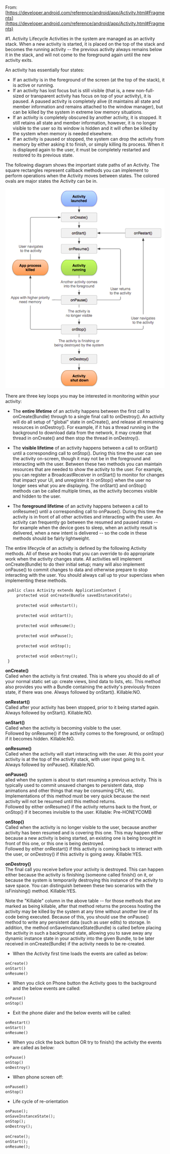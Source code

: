 
From:[https://developer.android.com/reference/android/app/Activity.html#Fragments](https://developer.android.com/reference/android/app/Activity.html#Fragments)

#1. Activity Lifecycle
Activities in the system are managed as an activity stack. When a new activity is started, it is placed on the top of the stack and becomes the running activity -- the previous activity always remains below it in the stack, and will not come to the foreground again until the new activity exits.

An activity has essentially four states:   

- If an activity is in the foreground of the screen (at the top of the stack), it is active or running.
- If an activity has lost focus but is still visible (that is, a new non-full-sized or transparent activity has focus on top of your activity), it is paused. A paused activity is completely alive (it maintains all state and member information and remains attached to the window manager), but can be killed by the system in extreme low memory situations.
- If an activity is completely obscured by another activity, it is stopped. It still retains all state and member information, however, it is no longer visible to the user so its window is hidden and it will often be killed by the system when memory is needed elsewhere.
- If an activity is paused or stopped, the system can drop the activity from memory by either asking it to finish, or simply killing its process. When it is displayed again to the user, it must be completely restarted and restored to its previous state.

The following diagram shows the important state paths of an Activity. The square rectangles represent callback methods you can implement to perform operations when the Activity moves between states. The colored ovals are major states the Activity can be in.

![Activity Lifecycle](/images/lifecycle.png)

There are three key loops you may be interested in monitoring within your activity:

- The **entire lifetime** of an activity happens between the first call to onCreate(Bundle) through to a single final call to onDestroy(). An activity will do all setup of "global" state in onCreate(), and release all remaining resources in onDestroy(). For example, if it has a thread running in the background to download data from the network, it may create that thread in onCreate() and then stop the thread in onDestroy().

- The **visible lifetime** of an activity happens between a call to onStart() until a corresponding call to onStop(). During this time the user can see the activity on-screen, though it may not be in the foreground and interacting with the user. Between these two methods you can maintain resources that are needed to show the activity to the user. For example, you can register a BroadcastReceiver in onStart() to monitor for changes that impact your UI, and unregister it in onStop() when the user no longer sees what you are displaying. The onStart() and onStop() methods can be called multiple times, as the activity becomes visible and hidden to the user.

- The **foreground lifetime** of an activity happens between a call to onResume() until a corresponding call to onPause(). During this time the activity is in front of all other activities and interacting with the user. An activity can frequently go between the resumed and paused states -- for example when the device goes to sleep, when an activity result is delivered, when a new intent is delivered -- so the code in these methods should be fairly lightweight.

The entire lifecycle of an activity is defined by the following Activity methods. All of these are hooks that you can override to do appropriate work when the activity changes state. All activities will implement onCreate(Bundle) to do their initial setup; many will also implement onPause() to commit changes to data and otherwise prepare to stop interacting with the user. You should always call up to your superclass when implementing these methods.

```
 public class Activity extends ApplicationContext {
     protected void onCreate(Bundle savedInstanceState);
     
     protected void onRestart();
     
     protected void onStart();

     protected void onResume();

     protected void onPause();

     protected void onStop();

     protected void onDestroy();
 }
```

**onCreate()**     
Called when the activity is first created. This is where you should do all of your normal static set up: create views, bind data to lists, etc. This method also provides you with a Bundle containing the activity's previously frozen state, if there was one.
Always followed by onStart(). Killable:NO.        

**onRestart()**   
Called after your activity has been stopped, prior to it being started again.
Always followed by onStart(). Killable:NO.

**onStart()**    
Called when the activity is becoming visible to the user.     
Followed by onResume() if the activity comes to the foreground, or onStop() if it becomes hidden. Killable:NO. 

**onResume()**      
Called when the activity will start interacting with the user. At this point your activity is at the top of the activity stack, with user input going to it.     
Always followed by onPause().   Killable:NO.

**onPause()**   
alled when the system is about to start resuming a previous activity. This is typically used to commit unsaved changes to persistent data, stop animations and other things that may be consuming CPU, etc. Implementations of this method must be very quick because the next activity will not be resumed until this method returns.     
Followed by either onResume() if the activity returns back to the front, or onStop() if it becomes invisible to the user.  Killable: Pre-HONEYCOMB

**onStop()**      
Called when the activity is no longer visible to the user, because another activity has been resumed and is covering this one. This may happen either because a new activity is being started, an existing one is being brought in front of this one, or this one is being destroyed.               
Followed by either onRestart() if this activity is coming back to interact with the user, or onDestroy() if this activity is going away.  Killable:YES.

**onDestroy()**     
The final call you receive before your activity is destroyed. This can happen either because the activity is finishing (someone called finish() on it, or because the system is temporarily destroying this instance of the activity to save space. You can distinguish between these two scenarios with the isFinishing() method.  Killable:YES.

Note the "Killable" column in the above table -- for those methods that are marked as being killable, after that method returns the process hosting the activity may be killed by the system at any time without another line of its code being executed. Because of this, you should use the onPause() method to write any persistent data (such as user edits) to storage. In addition, the method onSaveInstanceState(Bundle) is called before placing the activity in such a background state, allowing you to save away any dynamic instance state in your activity into the given Bundle, to be later received in onCreate(Bundle) if the activity needs to be re-created.


- When the Activity first time loads the events are called as below:
```
onCreate()
onStart()
onResume()
```
- When you click on Phone button the Activity goes to the background and the below events are called:
```
onPause()
onStop()
```
- Exit the phone dialer and the below events will be called:
```
onRestart()
onStart()
onResume()
```
- When you click the back button OR try to finish() the activity the events are called as below:
```
onPause()
onStop()
onDestroy()
```
- When phone screen off:
```
onPaused() 
onStop()
```

- Life cycle of re-orientation
```
onPause();
onSaveInstanceState();
onStop();
onDestroy();

onCreate();
onStart();
onResume();
```
